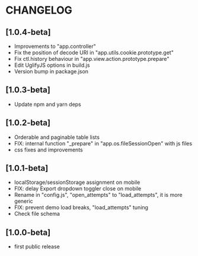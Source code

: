 
# CHANGELOG


## [1.0.4-beta]

- Improvements to "app.controller"
- Fix the position of decode URI in "app.utils.cookie.prototype.get"
- Fix ctl.history behaviour in "app.view.action.prototype.prepare"
- Edit UglifyJS options in build.js
- Version bump in package.json


## [1.0.3-beta]

- Update npm and yarn deps


## [1.0.2-beta]

- Orderable and paginable table lists
- FIX: internal function "_prepare" in "app.os.fileSessionOpen" with js files
- css fixes and improvements


## [1.0.1-beta]

- localStorage/sessionStorage assignment on mobile
- FIX: delay Export dropdown toggler close on mobile
- Rename in "config.js", "open_attempts" to "load_attempts", it is more generic
- FIX: prevent demo load breaks, "load_attempts" tuning
- Check file schema


## [1.0.0-beta]

- first public release


